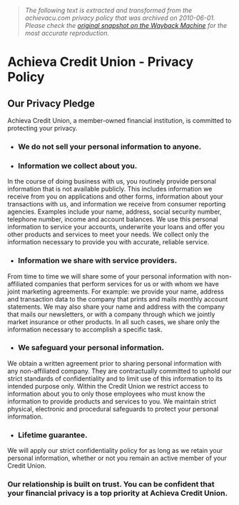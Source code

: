> *The following text is extracted and transformed from the achievacu.com privacy policy that was archived on 2010-06-01. Please check the [original snapshot on the Wayback Machine](https://web.archive.org/web/20100601040738id_/http%3A//www.achievacu.com/personal/credit-cards/CreditCardServices/KeepingYourCreditSafe/PrivacyPolicy.aspx) for the most accurate reproduction.*

# Achieva Credit Union - Privacy Policy

## Our Privacy Pledge

Achieva Credit Union, a member-owned financial institution, is committed to protecting your privacy.

  * ### We do not sell your personal information to anyone. 

  * ### Information we collect about you.

In the course of doing business with us, you routinely provide personal information that is not available publicly. This includes information we receive from you on applications and other forms, information about your transactions with us, and information we receive from consumer reporting agencies. Examples include your name, address, social security number, telephone number, income and account balances. We use this personal information to service your accounts, underwrite your loans and offer you other products and services to meet your needs. We collect only the information necessary to provide you with accurate, reliable service. 
  * ### Information we share with service providers.

From time to time we will share some of your personal information with non-affiliated companies that perform services for us or with whom we have joint marketing agreements. For example: we provide your name, address and transaction data to the company that prints and mails monthly account statements. We may also share your name and address with the company that mails our newsletters, or with a company through which we jointly market insurance or other products. In all such cases, we share only the information necessary to accomplish a specific task. 
  * ### We safeguard your personal information.

We obtain a written agreement prior to sharing personal information with any non-affiliated company. They are contractually committed to uphold our strict standards of confidentiality and to limit use of this information to its intended purpose only. Within the Credit Union we restrict access to information about you to only those employees who must know the information to provide products and services to you. We maintain strict physical, electronic and procedural safeguards to protect your personal information. 
  * ### Lifetime guarantee.

We will apply our strict confidentiality policy for as long as we retain your personal information, whether or not you remain an active member of your Credit Union. 



### Our relationship is built on trust. You can be confident that your financial privacy is a top priority at Achieva Credit Union.
